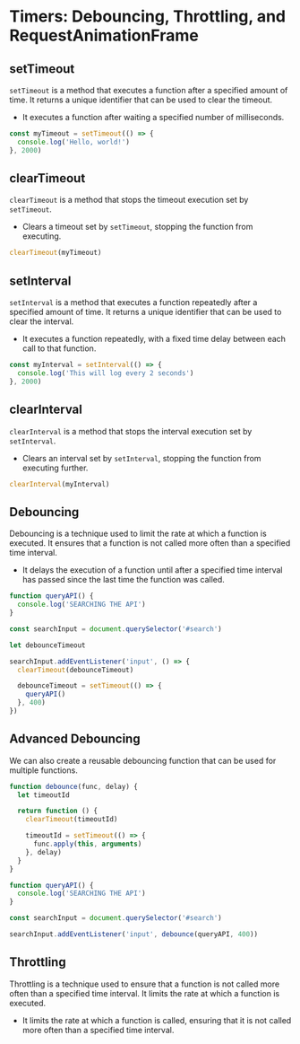 # Timers: Debouncing, Throttling, and RequestAnimationFrame

## setTimeout

`setTimeout` is a method that executes a function after a specified amount of time. It returns a unique identifier that can be used to clear the timeout.

- It executes a function after waiting a specified number of milliseconds.

```javascript
const myTimeout = setTimeout(() => {
  console.log('Hello, world!')
}, 2000)
```

## clearTimeout

`clearTimeout` is a method that stops the timeout execution set by `setTimeout`.

- Clears a timeout set by `setTimeout`, stopping the function from executing.

```javascript
clearTimeout(myTimeout)
```

## setInterval

`setInterval` is a method that executes a function repeatedly after a specified amount of time. It returns a unique identifier that can be used to clear the interval.

- It executes a function repeatedly, with a fixed time delay between each call to that function.

```javascript
const myInterval = setInterval(() => {
  console.log('This will log every 2 seconds')
}, 2000)
```

## clearInterval

`clearInterval` is a method that stops the interval execution set by `setInterval`.

- Clears an interval set by `setInterval`, stopping the function from executing further.

```javascript
clearInterval(myInterval)
```

## Debouncing

Debouncing is a technique used to limit the rate at which a function is executed. It ensures that a function is not called more often than a specified time interval.

- It delays the execution of a function until after a specified time interval has passed since the last time the function was called.

```javascript
function queryAPI() {
  console.log('SEARCHING THE API')
}

const searchInput = document.querySelector('#search')

let debounceTimeout

searchInput.addEventListener('input', () => {
  clearTimeout(debounceTimeout)

  debounceTimeout = setTimeout(() => {
    queryAPI()
  }, 400)
})
```

## Advanced Debouncing

We can also create a reusable debouncing function that can be used for multiple functions.

```javascript
function debounce(func, delay) {
  let timeoutId

  return function () {
    clearTimeout(timeoutId)

    timeoutId = setTimeout(() => {
      func.apply(this, arguments)
    }, delay)
  }
}

function queryAPI() {
  console.log('SEARCHING THE API')
}

const searchInput = document.querySelector('#search')

searchInput.addEventListener('input', debounce(queryAPI, 400))
```

## Throttling

Throttling is a technique used to ensure that a function is not called more often than a specified time interval. It limits the rate at which a function is executed.

- It limits the rate at which a function is called, ensuring that it is not called more often than a specified time interval.

